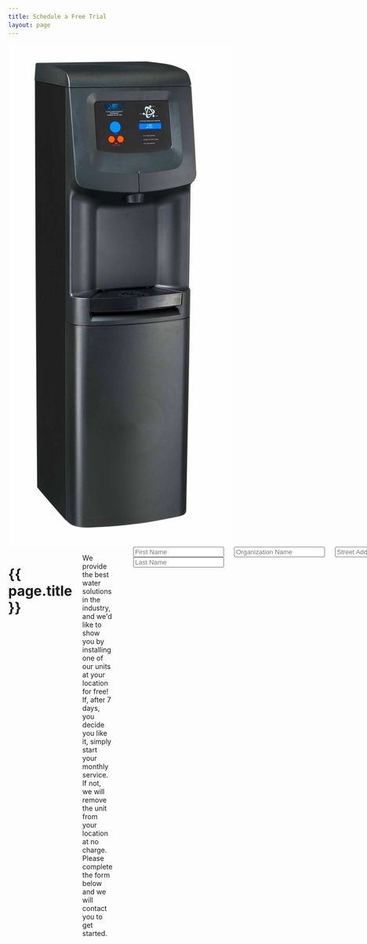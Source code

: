```yaml
---
title: Schedule a Free Trial
layout: page
---
```


<form accept-charset="UTF-8" action="https://formkeep.com/f/04ac490fef37" method="POST">
<input type="hidden" name="utf8" value="✓">

<div class="row spacer">

<div class="large-4 medium-4 columns text-center">
<img src="/images/water-cooler.jpg">
</div>

<div class="large-8 medium-8 columns">
<div class="row">
<div class="large-12 medium-12 columns">
<h1>{{ page.title }}</h1>
<p>We provide the best water solutions in the industry, and we'd like to show you by installing one of our units at your location for free!  If, after 7 days, you decide you like it, simply start your monthly service.  If not, we will remove the unit from your location at no charge. Please complete the form below and we will contact you to get started.<p>

</div>
</div>



<div class="row">

<div class="large-6 medium-6 columns">
  <input type="text" name="firstName" placeholder="First Name" required>
</div>

<div class="large-6 medium-6 columns">
  <input type="text" name="lastName" placeholder="Last Name" required>
</div>

</div>

<div class="row">
<div class="large-12 medium-12 columns">
  <input type="text" name="organization_name" placeholder="Organization Name" required>
</div>

</div>

<div class="row">

<div class="large-12 medium-12 columns">  
  <input type="text" name="facility_address_street" placeholder="Street Address" required>
</div>
</div>

<div class="row">
<div class="large-4 medium-4 columns">
  <input type="text" name="facility_address_city" placeholder="City" required>
</div>
<div class="large-5 medium-5 columns">
  <input type="text" name="facility_address_state" placeholder="State" required>
</div>
<div class="large-3 medium-3 columns">
  <input type="text" name="facility_address_zip" placeholder="Zip" required>
</div>

</div>


<div class="row">

<div class="large-6 medium-6 columns">
  <input type="tel" name="phone" placeholder="Phone Number" required>
</div>

<div class="large-6 medium-6 columns">
  <input type="email" name="email" placeholder="Your Email" required>
</div>

</div>

<div class="row">
<div class="large-12 columns text-center">  
  <button type="submit" class="button small">Request a Free Trial</button>
</div>
</div>
</form>
</div>
</div>
